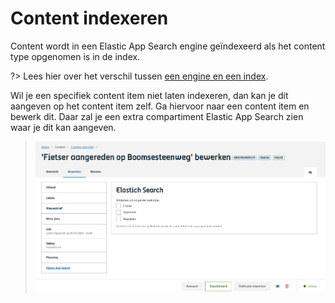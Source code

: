 # Content indexeren

Content wordt in een Elastic App Search engine geïndexeerd als het content type opgenomen is in de index.

?> Lees hier over het verschil tussen [een engine en een index](/redactie/content/inrichten-search-indexvsengine).

Wil je een specifiek content item niet laten indexeren, dan kan je dit aangeven op het content item zelf.
Ga hiervoor naar een content item en bewerk dit. Daar zal je een extra compartiment Elastic App Search zien waar je dit kan aangeven.

> ![Index](../assets/search-content-exclude.png)
